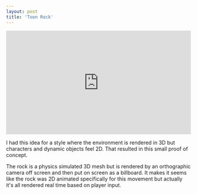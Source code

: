 ```yaml
---
layout: post
title: 'Toon Rock'
---
```


<style>
.video-holder {
  position: relative;
  width: 100%;
  height: 0;
  padding-bottom: 56.25%;
  overflow: hidden;
}
.video-holder iframe {
  position: absolute;
  top: 0;
  left: 0;
  width: 100%;
  height: 100%;
}
</style>
<div class="video-holder">
  <iframe
    id="existing-iframe-example"
    width="640" height="360"
    src="https://www.youtube.com/embed/Z_lwsTMIBEA?playlist=Z_lwsTMIBEA&autoplay=1&mute=1&enablejsapi=1&controls=0&loop=1"
    frameborder="0"
></iframe>
</div>

I had this idea for a style where the environment is rendered in 3D but characters and dynamic objects feel 2D. That resulted in this small proof of concept. 

The rock is a physics simulated 3D mesh but is rendered by an orthographic camera off screen and then put on screen as a billboard. It makes it seems like the rock was 2D animated specifically for this movement but actually it's all rendered real time based on player input. 